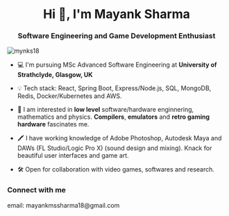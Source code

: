 <h1 align="center">Hi 👋, I'm Mayank Sharma</h1>
<h3 align="center">Software Engineering and Game Development Enthusiast</h3>

<p align="left"> <img src="https://komarev.com/ghpvc/?username=mynks18&label=Profile%20views&color=0e75b6&style=flat" alt="mynks18" /> </p>

- 💻 I'm pursuing MSc Advanced Software Engineering at **University of Strathclyde, Glasgow, UK**

- 💡 Tech stack: React, Spring Boot, Express/Node.js, SQL, MongoDB, Redis, Docker/Kubernetes and AWS.

- 🌱 I am interested in **low level** software/hardware enginnering, mathematics and physics. **Compilers**, **emulators** and **retro gaming hardware** fascinates me.

- 🖍️ I have working knowledge of Adobe Photoshop, Autodesk Maya and DAWs (FL Studio/Logic Pro X) (sound design and mixing). Knack for beautiful user interfaces and game art.

- 🛠️ Open for collaboration with video games, softwares and research.

<h3 align="left">Connect with me</h3>
<p align="left">
  email: mayankmssharma18@gmail.com
</p>
